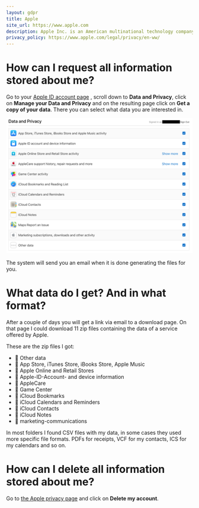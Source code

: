 ```yaml
---
layout: gdpr
title: Apple
site_url: https://www.apple.com
description: Apple Inc. is an American multinational technology company<Paste>
privacy_policy: https://www.apple.com/legal/privacy/en-ww/ 
---
```


# How can I request all information stored about me?

Go to your [Apple ID account
page](https://appleid.apple.com/#!&page=signin) , scroll down to **Data and
Privacy**, click on **Manage your Data and Privacy** and on the resulting
page click on **Get a copy of your data**. There you can select what data
you are interested in. 

![export data selection](/images/sites/apple/select.png)

The system will send you an email when it is done generating the files for you.

# What data do I get? And in what format?

After a couple of days you will get a link via email to a download
page. On that page I could download 11 zip files containing the
data of a service offered by Apple.

These are the zip files I got:

<ul>
  <li>&#128193; Other data</li>
  <li>&#128193; App Store, iTunes Store, iBooks Store, Apple Music</li>
  <li>&#128193; Apple Online and Retail Stores</li>
  <li>&#128193; Apple-ID-Account- and device information</li>
  <li>&#128193; AppleCare</li>
  <li>&#128193; Game Center</li>
  <li>&#128193; iCloud Bookmarks</li>
  <li>&#128193; iCloud Calendars and Reminders</li>
  <li>&#128193; iCloud Contacts</li>
  <li>&#128193; iCloud Notes</li>
  <li>&#128193; marketing-communications</li>
</ul>

In most folders I found CSV files with my data, in some cases they used more
specific file formats. PDFs for receipts, VCF for my contacts, ICS for my calendars
and so on.

# How can I delete all information stored about me?

Go to [the Apple privacy page](https://privacy.apple.com/) and click on **Delete my account**.
